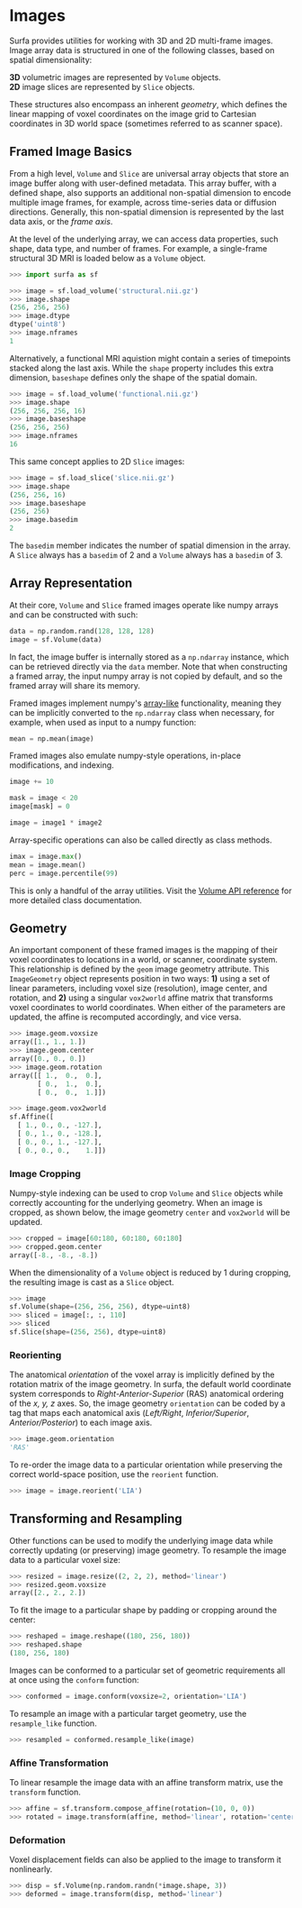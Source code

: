Images
======

Surfa provides utilities for working with 3D and 2D multi-frame images. Image array data is structured in one of the following classes, based on spatial dimensionality:

**3D** volumetric images are represented by `Volume` objects.
<br>
**2D** image slices are represented by `Slice` objects.

These structures also encompass an inherent *geometry*, which defines the linear mapping of voxel coordinates on the image grid to Cartesian coordinates in 3D world space (sometimes referred to as scanner space).

## Framed Image Basics

From a high level, `Volume` and `Slice` are universal array objects that store an image buffer along with user-defined metadata. This array buffer, with a defined shape, also supports an additional non-spatial dimension to encode multiple image frames, for example, across time-series data or diffusion directions. Generally, this non-spatial dimension is represented by the last data axis, or the *frame axis*.

At the level of the underlying array, we can access data properties, such shape, data type, and number of frames. For example, a single-frame structural 3D MRI is loaded below as a `Volume` object.

```python
>>> import surfa as sf

>>> image = sf.load_volume('structural.nii.gz')
>>> image.shape
(256, 256, 256)
>>> image.dtype
dtype('uint8')
>>> image.nframes
1
```

Alternatively, a functional MRI aquistion might contain a series of timepoints stacked along the last axis. While the `shape` property includes this extra dimension, `baseshape` defines only the shape of the spatial domain.

```python
>>> image = sf.load_volume('functional.nii.gz')
>>> image.shape
(256, 256, 256, 16)
>>> image.baseshape
(256, 256, 256)
>>> image.nframes
16
```

This same concept applies to 2D `Slice` images:

```python
>>> image = sf.load_slice('slice.nii.gz')
>>> image.shape
(256, 256, 16)
>>> image.baseshape
(256, 256)
>>> image.basedim
2
```

The `basedim` member indicates the number of spatial dimension in the array. A `Slice` always has a `basedim` of 2 and a `Volume` always has a `basedim` of 3.

## Array Representation

At their core, `Volume` and `Slice` framed images operate like numpy arrays and can be constructed with such:

```python
data = np.random.rand(128, 128, 128)
image = sf.Volume(data)
```

In fact, the image buffer is internally stored as a `np.ndarray` instance, which can be retrieved directly via the `data` member. Note that when constructing a framed array, the input numpy array is not copied by default, and so the framed array will share its memory.

Framed images implement numpy's [array-like](https://numpy.org/doc/stable/user/basics.creation.html#converting-python-array-like-objects-to-numpy-arrays) functionality, meaning they can be implicitly converted to the `np.ndarray` class when necessary, for example, when used as input to a numpy function:

```python
mean = np.mean(image)
```

Framed images also emulate numpy-style operations, in-place modifications, and indexing.


```python
image += 10

mask = image < 20
image[mask] = 0

image = image1 * image2
```

Array-specific operations can also be called directly as class methods.

```python
imax = image.max()
mean = image.mean() 
perc = image.percentile(99)
```

This is only a handful of the array utilities. Visit the [Volume API reference](../reference/api/surfa.Volume) for more detailed class documentation.

## Geometry

An important component of these framed images is the mapping of their voxel coordinates to locations in a world, or scanner, coordinate system. This relationship is defined by the `geom` image geometry attribute. This `ImageGeometry` object represents position in two ways: **1)** using a set of linear parameters, including voxel size (resolution), image center, and rotation, and **2)** using a singular `vox2world` affine matrix that transforms voxel coordinates to world coordinates. When either of the parameters are updated, the affine is recomputed accordingly, and vice versa.

```python
>>> image.geom.voxsize
array([1., 1., 1.])
>>> image.geom.center
array([0., 0., 0.])
>>> image.geom.rotation
array([[ 1.,  0.,  0.],
       [ 0.,  1.,  0.],
       [ 0.,  0.,  1.]])
```

```python
>>> image.geom.vox2world
sf.Affine([
  [ 1., 0., 0., -127.],
  [ 0., 1., 0., -128.],
  [ 0., 0., 1., -127.],
  [ 0., 0., 0.,    1.]])
```

### Image Cropping

Numpy-style indexing can be used to crop `Volume` and `Slice` objects while correctly accounting for the underlying geometry. When an image is cropped, as shown below, the image geometry `center` and `vox2world` will be updated.

```python
>>> cropped = image[60:180, 60:180, 60:180]
>>> cropped.geom.center
array([-8., -8., -8.])
```

When the dimensionality of a `Volume` object is reduced by 1 during cropping, the resulting image is cast as a `Slice` object.

```python
>>> image
sf.Volume(shape=(256, 256, 256), dtype=uint8)
>>> sliced = image[:, :, 110]
>>> sliced
sf.Slice(shape=(256, 256), dtype=uint8)
```

### Reorienting

The anatomical *orientation* of the voxel array is implicitly defined by the rotation matrix of the image geometry. In surfa, the default world coordinate system corresponds to *Right-Anterior-Superior* (RAS) anatomical ordering of the *x, y, z* axes. So, the image geometry `orientation` can be coded by a tag that maps each anatomical axis (*Left/Right*, *Inferior/Superior*, *Anterior/Posterior*) to each image axis.

```python
>>> image.geom.orientation
'RAS'
```

To re-order the image data to a particular orientation while preserving the correct world-space position, use the `reorient` function.

```python
>>> image = image.reorient('LIA')
```

## Transforming and Resampling

Other functions can be used to modify the underlying image data while correctly updating (or preserving) image geometry. To resample the image data to a particular voxel size:

```python
>>> resized = image.resize((2, 2, 2), method='linear')
>>> resized.geom.voxsize
array([2., 2., 2.])
```

To fit the image to a particular shape by padding or cropping around the center:

```python
>>> reshaped = image.reshape((180, 256, 180))
>>> reshaped.shape
(180, 256, 180)
```

Images can be conformed to a particular set of geometric requirements all at once using the `conform` function:

```python
>>> conformed = image.conform(voxsize=2, orientation='LIA')
```

To resample an image with a particular target geometry, use the `resample_like` function.

```python
>>> resampled = conformed.resample_like(image)
```

### Affine Transformation

To linear resample the image data with an affine transform matrix, use the `transform` function.

```python
>>> affine = sf.transform.compose_affine(rotation=(10, 0, 0))
>>> rotated = image.transform(affine, method='linear', rotation='center')
```

### Deformation

Voxel displacement fields can also be applied to the image to transform it nonlinearly.

```python
>>> disp = sf.Volume(np.random.randn(*image.shape, 3))
>>> deformed = image.transform(disp, method='linear')
```
